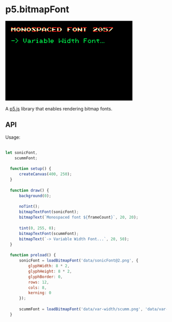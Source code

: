 p5.bitmapFont 
=============

![p5.bitmapFont](p5bitmapFont.png)

A [p5.js](http://p5js.org/) library that enables rendering bitmap fonts.


API
---

Usage:

```javascript

let sonicFont,
    scummFont;

  function setup() {
      createCanvas(400, 250);
  }

  function draw() {
      background(0);

      noTint();
      bitmapTextFont(sonicFont);
      bitmapText(`Monospaced font ${frameCount}`, 20, 20);

      tint(0, 255, 0);
      bitmapTextFont(scummFont);
      bitmapText(`-> Variable Width Font...`, 20, 50);
  }

  function preload() {
      sonicFont = loadBitmapFont('data/sonicFont@2.png', {
          glyphWidth: 8 * 2,
          glyphHeight: 8 * 2,
          glyphBorder: 0,
          rows: 12,
          cols: 8,
          kerning: 0
      });

      scummFont = loadBitmapFont('data/var-width/scumm.png', 'data/var-width/scumm.json');
  }

```
